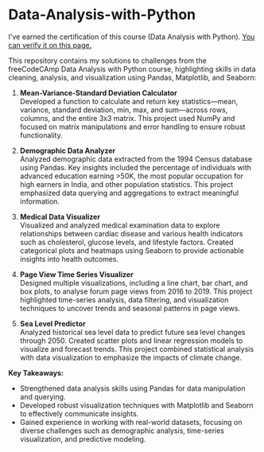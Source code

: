 # Data-Analysis-with-Python

I've earned the certification of this course (Data Analysis with Python). [You can verify it on this page.](https://www.freecodecamp.org/certification/vanastasia/data-analysis-with-python-v7)

This repository contains my solutions to challenges from the freeCodeCAmp Data Analysis with Python course, highlighting skills in data cleaning, analysis, and visualization using Pandas, Matplotlib, and Seaborn:

1. **Mean-Variance-Standard Deviation Calculator**  
   Developed a function to calculate and return key statistics—mean, variance, standard deviation, min, max, and sum—across rows, columns, and the entire 3x3 matrix. This project used NumPy and focused on matrix manipulations and error handling to ensure robust functionality.

2. **Demographic Data Analyzer**  
   Analyzed demographic data extracted from the 1994 Census database using Pandas. Key insights included the percentage of individuals with advanced education earning >50K, the most popular occupation for high earners in India, and other population statistics. This project emphasized data querying and aggregations to extract meaningful information.

3. **Medical Data Visualizer**  
   Visualized and analyzed medical examination data to explore relationships between cardiac disease and various health indicators such as cholesterol, glucose levels, and lifestyle factors. Created categorical plots and heatmaps using Seaborn to provide actionable insights into health outcomes.

4. **Page View Time Series Visualizer**  
   Designed multiple visualizations, including a line chart, bar chart, and box plots, to analyse forum page views from 2016 to 2019. This project highlighted time-series analysis, data filtering, and visualization techniques to uncover trends and seasonal patterns in page views.

5. **Sea Level Predictor**  
   Analyzed historical sea level data to predict future sea level changes through 2050. Created scatter plots and linear regression models to visualize and forecast trends. This project combined statistical analysis with data visualization to emphasize the impacts of climate change.

**Key Takeaways:**  
- Strengthened data analysis skills using Pandas for data manipulation and querying.  
- Developed robust visualization techniques with Matplotlib and Seaborn to effectively communicate insights.  
- Gained experience in working with real-world datasets, focusing on diverse challenges such as demographic analysis, time-series visualization, and predictive modeling.

